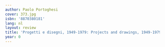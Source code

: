 ```yaml
---
author: Paolo Portoghesi
cover: 373.jpg
isbn: '8870380181'
lang: nl
layout: review
title: 'Progetti e disegni, 1949-1979: Projects and drawings, 1949-1979'
year: 0
---
```


